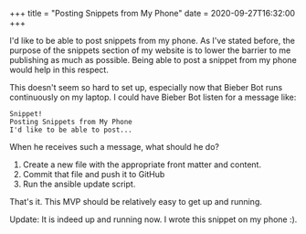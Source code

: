+++
title = "Posting Snippets from My Phone"
date = 2020-09-27T16:32:00
+++

I'd like to be able to post snippets from my phone.
As I've stated before, the purpose of the snippets section of my website is to lower the barrier to me publishing as much as possible.
Being able to post a snippet from my phone would help in this respect.

This doesn't seem so hard to set up, especially now that Bieber Bot runs continuously on my laptop.
I could have Bieber Bot listen for a message like:

```
Snippet!
Posting Snippets from My Phone
I'd like to be able to post...
```

When he receives such a message, what should he do?

1) Create a new file with the appropriate front matter and content.
2) Commit that file and push it to GitHub
3) Run the ansible update script.

That's it. This MVP should be relatively easy to get up and running.

Update: It is indeed up and running now. I wrote this snippet on my phone :).
